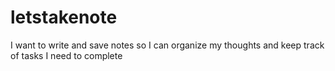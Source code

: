 # letstakenote
I want to write and save notes so I can organize my thoughts and keep track of tasks I need to complete
